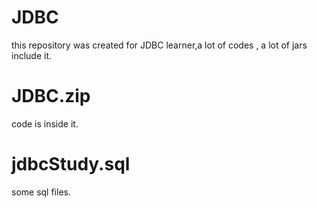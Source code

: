 # JDBC
this repository was created for JDBC learner,a lot of codes , a lot of jars include it.
# JDBC.zip
code is inside it.

# jdbcStudy.sql
some sql files.
